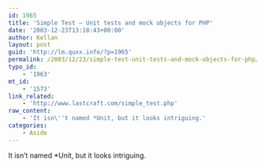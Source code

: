 ```yaml
---
id: 1965
title: 'Simple Test – Unit tests and mock objects for PHP'
date: '2003-12-23T13:18:43+00:00'
author: Kellan
layout: post
guid: 'http://lm.quxx.info/?p=1965'
permalink: /2003/12/23/simple-test-unit-tests-and-mock-objects-for-php/
typo_id:
    - '1963'
mt_id:
    - '1573'
link_related:
    - 'http://www.lastcraft.com/simple_test.php'
raw_content:
    - 'It isn\''t named *Unit, but it looks intriguing.'
categories:
    - Aside
---
```


It isn’t named \*Unit, but it looks intriguing.
